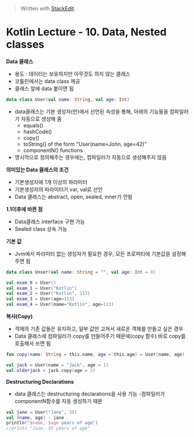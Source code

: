 


> Written with [StackEdit](https://stackedit.io/).
# Kotlin Lecture - 10. Data, Nested classes

**Data 클래스**
- 용도 : 데이터는 보유하지만 아무것도 하지 않는 클래스
- 코틀린에서는 data class 제공
- 클래스 앞에 data 붙이면 됨
```kotlin
data class User(val name: String, val age: Int)
```
- data클래스는 기본 생성자(만)에서 선언된 속성을 통해, 아래의 기능들을 컴파일러가 자동으로 생성해 줌
	* equals()
	* hashCode()
	* copy()
	* toString() of the form "User(name=John, age=42)"
	* componentN() functions
- 명시적으로 정의해주는 경우에는, 컴파일러가 자동으로 생성해주지 않음

**의미있는 Data 클래스의 조건**
- 기본생성자에 1개 이상의 파라미터
- 기본생성자의 파라미터가 var, val로 선언
- Data 클래스는 abstract, open, sealed, inner가 안됨

**1.1이후에 바뀐 점**
- Data클래스 interface 구현 가능
- Sealed class 상속 가능

**기본 값**
- Jvm에서 파라미터 없는 생성자가 필요한 경우, 모든 프로퍼티에 기본값을 설정해 주면 됨
```kotlin
data class Unser(val name: String = "", val age: Int = 0)
```
```kotlin
val exam_0 = User()
val exam_1 = User("Kotlin")
val exam_2 = User("Kotlin", 113)
val exam_3 = User(age=113)
val exam_4 = User(name="Kotlin", age=113)
```

**복사(Copy)**
- 객체의 기존 값들은 유지하고, 일부 값만 고쳐서 새로운 객체를 만들고 싶은 경우
- Data 클래스에 컴파일러가 copy를 만들어주기 때문에(copy 함수) 바로 copy를 호출해서 쓰면 됨
```kotlin
fun copy(name: String = this.name, age = this.age) = User(name, age)
```
```kotlin
val jack = User(name = "Jack", age = 1)
val olderjack = jack.copy(age = 2)
```
**Destructuring Declarations**
- data 클래스는 destructuring declarations을 사용 가능
-컴파일러가 componentN함수를 자동 생성하기 때문
```kotlin
val jane = User("Jane", 35)
val (name, age) - jane
println("$name, $age years of age")
//prints "Jane, 35 years of age"
```
 
<!--stackedit_data:
eyJoaXN0b3J5IjpbLTE1MzAxNzMwNzMsLTU5NzcwMjU1LC04Nj
c5MjY0OTEsLTEyNjU4MTIzMzNdfQ==
-->